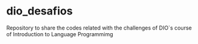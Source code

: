 # dio_desafios
Repository to share the codes related with the challenges of DIO`s course of Introduction to Language Programmimg
